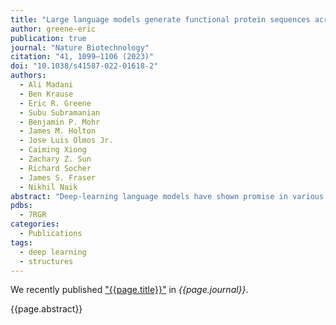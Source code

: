 ```yaml
---
title: "Large language models generate functional protein sequences across diverse families"
author: greene-eric
publication: true
journal: "Nature Biotechnology"
citation: "41, 1099–1106 (2023)"
doi: "10.1038/s41587-022-01618-2"
authors:
  - Ali Madani
  - Ben Krause
  - Eric R. Greene
  - Subu Subramanian
  - Benjamin P. Mohr
  - James M. Holton
  - Jose Luis Olmos Jr.
  - Caiming Xiong
  - Zachary Z. Sun
  - Richard Socher
  - James S. Fraser
  - Nikhil Naik
abstract: "Deep-learning language models have shown promise in various biotechnological applications, including protein design and engineering. Here we describe ProGen, a language model that can generate protein sequences with a predictable function across large protein families, akin to generating grammatically and semantically correct natural language sentences on diverse topics. The model was trained on 280 million protein sequences from >19,000 families and is augmented with control tags specifying protein properties. ProGen can be further fine-tuned to curated sequences and tags to improve controllable generation performance of proteins from families with sufficient homologous samples. Artificial proteins fine-tuned to five distinct lysozyme families showed similar catalytic efficiencies as natural lysozymes, with sequence identity to natural proteins as low as 31.4%. ProGen is readily adapted to diverse protein families, as we demonstrate with chorismate mutase and malate dehydrogenase."
pdbs:
  - 7RGR
categories:
  - Publications
tags:
  - deep learning
  - structures
---
```


We recently published ["{{page.title}}"](https://doi.org/{{page.doi}}) in *{{page.journal}}*.

{{page.abstract}}

